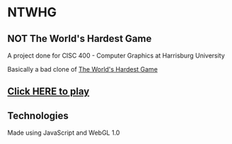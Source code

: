 # NTWHG
## NOT The World's Hardest Game

A project done for CISC 400 - Computer Graphics at Harrisburg University

Basically a bad clone of [The World's Hardest Game](https://www.coolmathgames.com/0-worlds-hardest-game)

## [Click HERE to play](https://zdschade.github.io/NTWHG/)

## Technologies
Made using JavaScript and WebGL 1.0
